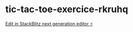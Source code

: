 # tic-tac-toe-exercice-rkruhq

[Edit in StackBlitz next generation editor ⚡️](https://stackblitz.com/~/github.com/khalil00/tic-tac-toe-exercice-rkruhq)